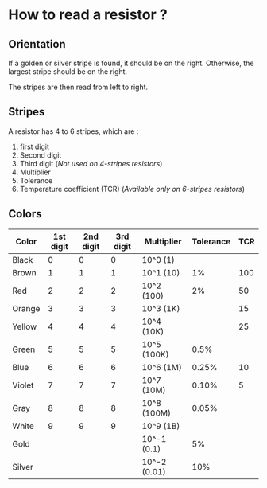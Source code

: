 # How to read a resistor ?

## Orientation
If a golden or silver stripe is found, it should be on the right. Otherwise, the largest stripe should be on the right.

The stripes are then read from left to right.

## Stripes

A resistor has 4 to 6 stripes, which are :

1. first digit
2. Second digit
3. Third digit (_Not used on 4-stripes resistors_)
4. Multiplier
5. Tolerance
6. Temperature coefficient (TCR) (_Available only on 6-stripes resistors_)

## Colors

| Color  | 1st digit | 2nd digit | 3rd digit | Multiplier   | Tolerance | TCR |
| ------ | --------- | --------- | --------- | ------------ | --------- | --- |
| Black  | 0         | 0         | 0         | 10^0 (1)     |           |     |
| Brown  | 1         | 1         | 1         | 10^1 (10)    | 1%        | 100 |
| Red    | 2         | 2         | 2         | 10^2 (100)   | 2%        | 50  |
| Orange | 3         | 3         | 3         | 10^3 (1K)    |           | 15  |
| Yellow | 4         | 4         | 4         | 10^4 (10K)   |           | 25  |
| Green  | 5         | 5         | 5         | 10^5 (100K)  | 0.5%      |     |
| Blue   | 6         | 6         | 6         | 10^6 (1M)    | 0.25%     | 10  |
| Violet | 7         | 7         | 7         | 10^7 (10M)   | 0.10%     | 5   |
| Gray   | 8         | 8         | 8         | 10^8 (100M)  | 0.05%     |     |
| White  | 9         | 9         | 9         | 10^9 (1B)    |           |     |
| Gold   |           |           |           | 10^-1 (0.1)  | 5%        |     |
| Silver |           |           |           | 10^-2 (0.01) | 10%       |     |
